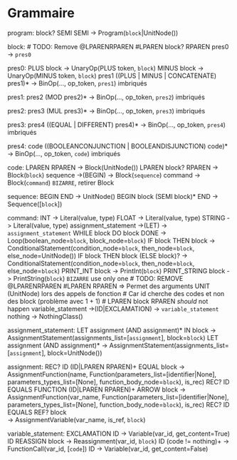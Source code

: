 # Grammaire

program:    block? SEMI SEMI                                    -> Program(`block`|UnitNode())

block:      # TODO: Remove @LPARENRPAREN
            #LPAREN block? RPAREN
            pres0                                               -> `pres0`

pres0:      PLUS block                                          -> UnaryOp(PLUS token, `block`)
            MINUS block                                         -> UnaryOp(MINUS token, `block`)
            pres1 ((PLUS | MINUS | CONCATENATE) pres1)*         -> BinOp(..., op_token, `pres1`) imbriqués
            
pres1:      pres2 (MOD pres2)*                                  -> BinOp(..., op_token, `pres2`) imbriqués

pres2:      pres3 (MUL pres3)*                                  -> BinOp(..., op_token, `pres3`) imbriqués

pres3:      pres4 ((EQUAL | DIFFERENT) pres4)*                  -> BinOp(..., op_token, `pres4`) imbriqués

pres4:      code ((BOOLEANCONJUNCTION | BOOLEANDISJUNCTION) code)*  -> BinOp(..., op_token, `code`) imbriqués

code:       LPAREN RPAREN                                       -> Block(UnitNode())
            LPAREN block? RPAREN                                -> Block(`block`)
            sequence    ->(BEGIN)                               -> Block(`sequence`)
            command                                             -> Block(`command`)             `BIZARRE`, retirer Block

sequence:   BEGIN END                                           -> UnitNode()
            BEGIN block (SEMI block)* END                       -> Sequence([`block`])

command:    INT                                                 -> Literal(value, type)
            FLOAT                                               -> Literal(value, type)
            STRING                                              -> Literal(value, type)
            assignment_statement       ->(LET)                  -> `assignment_statement`
            WHILE block DO block DONE                           -> Loop(boolean_node=`block`, block_node=`block`)
            IF block THEN block                                 -> ConditionalStatement(condition_node=`block`,
                                                                                        then_node=`block`,
                                                                                        else_node=UnitNode())
            IF block THEN block (ELSE block)?                   -> ConditionalStatement(condition_node=`block`,
                                                                                        then_node=`block`,
                                                                                        else_node=`block`)
            PRINT_INT block                                     -> PrintInt(`block`)
            PRINT_STRING block                                  -> PrintString(`block`)     `BIZARRE` use only one
            # TODO: REMOVE @LPARENRPAREN
            #LPAREN RPAREN              => Permet des arguments UNIT (UnitNode) lors des appels de fonction
            #                              Car id cherche des codes et non des block (problème avec 1 + 1)
            #                              LPAREN block RPAREN *should* not happen
            variable_statement         ->(ID|EXCLAMATION)       -> `variable_statement`
            nothing                                             -> NothingClass()

assignment_statement:   LET assignment (AND assignment)* IN block -> AssignmentStatement(assignments_list=[`assignment`],
                                                                                         block=`block`)
                        LET assignment (AND assignment)*          -> AssignmentStatement(assignments_list=[`assignment`],
                                                                                         block=UnitNode())

assignment:             REC? ID (ID|LPAREN RPAREN)+ EQUAL block
                                -> AssignmentFunction(name, Function(parameters_list=[identifier|None], 
                                                                     parameters_types_list=[None],
                                                                     function_body_node=`block`),
                                                      is_rec)
                        REC? ID EQUALS FUNCTION (ID|LPAREN RPAREN)+ ARROW block
                                -> AssignmentFunction(var_name, Function(parameters_list=[identifier|None], 
                                                                     parameters_types_list=[None],
                                                                     function_body_node=`block`),
                                                      is_rec)
                        REC? ID EQUALS REF? block       
                                -> AssignmentVariable(var_name, is_ref, `block`)

variable_statement:     EXCLAMATION ID          -> Variable(var_id, get_content=True)
                        ID REASSIGN block       -> Reassignment(var_id, `block`)
                        ID (code != nothing)+   -> FunctionCall(var_id, [`code`])
                        ID                      -> Variable(var_id, get_content=False)
```
